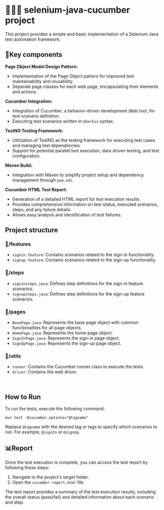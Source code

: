 # 👩🏻‍💻 selenium-java-cucumber project
 
This project provides a simple and basic implementation of a Selenium Java test automation framework. 
<br>

## 🔑Key components

**Page Object Model Design Pattern:**
- Implementation of the Page Object pattern for improved test maintainability and reusability.
- Separate page classes for each web page, encapsulating their elements and actions.

**Cucumber Integration:**
- Integration of Cucumber, a behavior-driven development (```BDD```) tool, for test scenario definition.
- Executing test scenarios written in ```Gherkin``` syntax.

**TestNG Testing Framework:**
- Utilization of TestNG as the testing framework for executing test cases and managing test dependencies.
- Support for potential parallel test execution, data-driven testing, and test configuration.

**Maven Build:**
- Integration with Maven to simplify project setup and dependency management through ```pom.xml```.

**Cucumber HTML Test Report:**
- Generation of a detailed HTML report for test execution results.
- Provides comprehensive information on test status, executed scenarios, steps, and any failure details.
- Allows easy analysis and identification of test failures.

## Project structure

### 📁/features
- ```signin.feature```: Contains scenarios related to the sign-in functionality.
- ```signup.feature```: Contains scenarios related to the sign-up functionality.

### 📁/steps
- ```signinsteps.java```: Defines step definitions for the sign-in feature scenarios.
- ```signupsteps.java```: Defines step definitions for the sign-up feature scenarios.

### 📁/pages
- ```BasePage.java```: Represents the base page object with common functionalities for all page objects.
- ```HomePage.java```: Represents the home page object.
- ```SignInPage.java```: Represents the sign-in page object.
- ```SignUpPage.java```: Represents the sign-up page object.

### 📁/utils
- ```runner```: Contains the Cucumber runner class to execute the tests.
- ```driver```: Contains the web driver.
<br>

## How to Run
To run the tests, execute the following command:
```
mvn test -Dcucumber.options="@tagname"
```
Replace ```@tagname``` with the desired tag or tags to specify which scenarios to run. For example, ```@signIn``` or ```@signUp```.
<br>

## 📊Report
Once the test execution is complete, you can access the test report by following these steps:

1. Navigate to the project's target folder.
2. Open the ```cucumber-report.html``` file.

The test report provides a summary of the test execution results, including the overall status (pass/fail) and detailed information about each scenario and step. 
